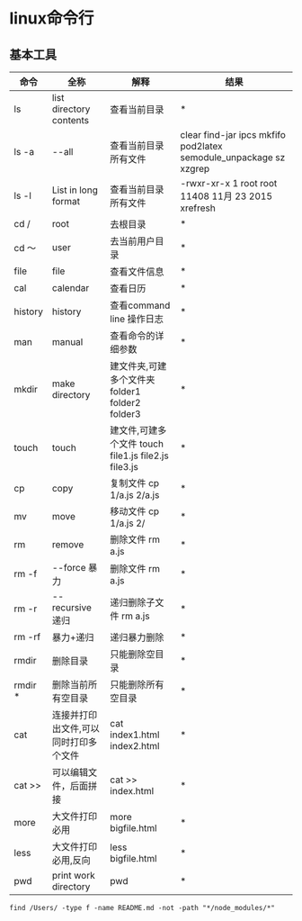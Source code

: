 # linux命令行
## 基本工具

  | 命令 | 全称 | 解释 | 结果 |
  | -   | - | - | - |
  |  ls    | list directory contents | 查看当前目录         | * |
  |  ls -a | --all                   | 查看当前目录 所有文件 | clear                        find-jar               ipcs                         mkfifo             pod2latex                 semodule_unpackage          sz                              xzgrep |
  |  ls -l | List in long format     | 查看当前目录 所有文件 | -rwxr-xr-x   1 root root      11408 11月 23 2015 xrefresh |
  |  cd /    | root |   去根目录         | * |
  |  cd ～    | user |   去当前用户目录         | * |
  | file   | file|   查看文件信息         | * |
  | cal   | calendar|   查看日历          | * |
  | history   | history|   查看command line 操作日志          | * |
  | man   | manual |   查看命令的详细参数          | * |
  | mkdir   | make directory |   建文件夹,可建多个文件夹 folder1 folder2 folder3       | * |
  | touch   | touch |   建文件,可建多个文件 touch file1.js file2.js file3.js       | * |
  | cp   | copy |   复制文件 cp 1/a.js 2/a.js       | * |
  | mv   | move |   移动文件 cp 1/a.js 2/       | * |
  | rm   | remove |   删除文件 rm a.js       | * |
  | rm -f   | --force 暴力 |   删除文件 rm a.js       | * |
  | rm -r   | --recursive 递归 |   递归删除子文件 rm a.js       | * |
  | rm -rf   | 暴力+递归 |   递归暴力删除     | * |
  | rmdir   | 删除目录 |  只能删除空目录    | * |
  | rmdir *  | 删除当前所有空目录 |  只能删除所有空目录    | * |
  | cat  | 连接并打印出文件,可以同时打印多个文件 |  cat index1.html  index2.html   | * |
  | cat >> | 可以编辑文件，后面拼接 |  cat >> index.html    | * |
  | more  | 大文件打印必用 |  more bigfile.html  | * |
  | less  | 大文件打印必用,反向 |  less bigfile.html  | * |
  | pwd  | print work directory | pwd  | * |



    find /Users/ -type f -name README.md -not -path "*/node_modules/*"



